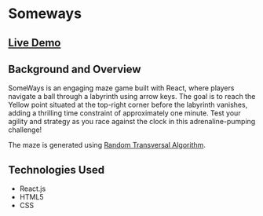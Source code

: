# Someways

## [Live Demo](https://nmenares.github.io/js_someways/)

## Background and Overview
SomeWays is an engaging maze game built with React, where players navigate a ball through a labyrinth using arrow keys. The goal is to reach the Yellow point situated at the top-right corner before the labyrinth vanishes, adding a thrilling time constraint of approximately one minute. Test your agility and strategy as you race against the clock in this adrenaline-pumping challenge!

The maze is generated using [Random Transversal Algorithm](https://bl.ocks.org/mbostock/70a28267db0354261476).

## Technologies Used
* React.js
* HTML5
* CSS